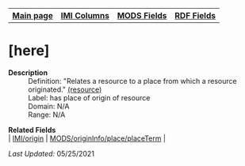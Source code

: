 <!DOCTYPE html>
<html>

<body>
<table style="width:100%">
  <tr>
    <th><a href="index.md">Main page</a></th>
	<th><a href="IMI.md">IMI Columns</a></th>
    <th><a href="MODS.md">MODS Fields</a></th>
    <th><a href="RDF.md">RDF Fields</a></th>
  </tr>
</table>



<h1>[here]</h1>
<dl>
  <dt><b>Description</b></dt>
  <dd>Definition: "Relates a resource to a place from which a resource originated." <a href="http://www.rdaregistry.info/Elements/u/">(resource)</a></dd>
  <dd>Label:  has place of origin of resource</dd>
  <dd>Domain:  N/A</dd>
  <dd>Range:  N/A</dd>
</dl>
<dl>
	<dt><b>Related Fields</b></dt>
		| <a href="origin.md">IMI/origin</a> | <a href="mods.originInfo_place_placeTerm.md">MODS/originInfo/place/placeTerm</a> |
</dl>
<p><i>Last Updated: </i>05/25/2021</p>
</body>
</html>